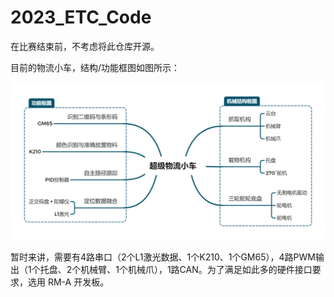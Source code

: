 # 2023_ETC_Code

在比赛结束前，不考虑将此仓库开源。

目前的物流小车，结构/功能框图如图所示：

![超级物流小车](./assets/超级物流小车.png)

暂时来讲，需要有4路串口（2个L1激光数据、1个K210、1个GM65），4路PWM输出（1个托盘、2个机械臂、1个机械爪），1路CAN。为了满足如此多的硬件接口要求，选用 RM-A 开发板。
